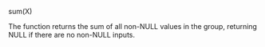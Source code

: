 sum(X)

The function returns the sum of all non-NULL values in the group, returning NULL if there are no non-NULL inputs.
